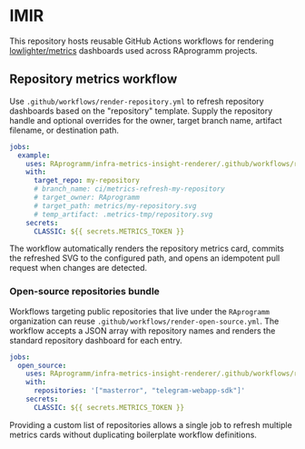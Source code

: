 # IMIR

This repository hosts reusable GitHub Actions workflows for rendering [lowlighter/metrics](https://github.com/lowlighter/metrics) dashboards used across RAprogramm projects.

## Repository metrics workflow

Use `.github/workflows/render-repository.yml` to refresh repository dashboards based on the "repository" template. Supply the repository handle and optional overrides for the owner, target branch name, artifact filename, or destination path.

```yaml
jobs:
  example:
    uses: RAprogramm/infra-metrics-insight-renderer/.github/workflows/render-repository.yml@main
    with:
      target_repo: my-repository
      # branch_name: ci/metrics-refresh-my-repository
      # target_owner: RAprogramm
      # target_path: metrics/my-repository.svg
      # temp_artifact: .metrics-tmp/repository.svg
    secrets:
      CLASSIC: ${{ secrets.METRICS_TOKEN }}
```

The workflow automatically renders the repository metrics card, commits the refreshed SVG to the configured path, and opens an idempotent pull request when changes are detected.

### Open-source repositories bundle

Workflows targeting public repositories that live under the `RAprogramm` organization can reuse `.github/workflows/render-open-source.yml`. The workflow accepts a JSON array with repository names and renders the standard repository dashboard for each entry.

```yaml
jobs:
  open_source:
    uses: RAprogramm/infra-metrics-insight-renderer/.github/workflows/render-open-source.yml@main
    with:
      repositories: '["masterror", "telegram-webapp-sdk"]'
    secrets:
      CLASSIC: ${{ secrets.METRICS_TOKEN }}
```

Providing a custom list of repositories allows a single job to refresh multiple metrics cards without duplicating boilerplate workflow definitions.
